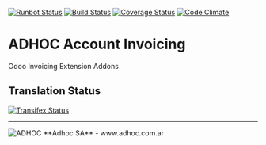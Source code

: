 [![Runbot Status](http://runbot.adhoc.com.ar/runbot/badge/flat/9/8.0.svg)](http://runbot.adhoc.com.ar/runbot/repo/github-com-ingadhoc-account-payment-9)
[![Build Status](https://travis-ci.org/ingadhoc/account-payment.svg?branch=8.0)](https://travis-ci.org/ingadhoc/account-payment)
[![Coverage Status](https://coveralls.io/repos/ingadhoc/account-payment/badge.png?branch=8.0)](https://coveralls.io/r/ingadhoc/account-payment?branch=8.0)
[![Code Climate](https://codeclimate.com/github/ingadhoc/account-payment/badges/gpa.svg)](https://codeclimate.com/github/ingadhoc/account-payment)

# ADHOC Account Invoicing

Odoo Invoicing Extension Addons

[//]: # (addons)
[//]: # (end addons)

Translation Status
------------------
[![Transifex Status](https://www.transifex.com/projects/p/ingadhoc-account-payment-8-0/chart/image_png)](https://www.transifex.com/projects/p/ingadhoc-account-payment-8-0)

----

<img alt="ADHOC" src="http://fotos.subefotos.com/83fed853c1e15a8023b86b2b22d6145bo.png" />
**Adhoc SA** - www.adhoc.com.ar
